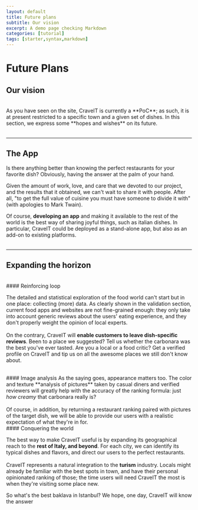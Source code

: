 ```yaml
---
layout: default
title: Future plans
subtitle: Our vision 
excerpt: A demo page checking Markdown
categories: [tutorial]
tags: [starter,syntax,markdown]
---
```


# **Future Plans**
## Our vision
<br>
As you have seen on the site, CraveIT is currently a **PoC**; as such, it is at present restricted to a specific town and a given set of dishes.
In this section, we express some **hopes and wishes** on its future.
<br>
<br>

---
## The App
Is there anything better than knowing the perfect restaurants for your favorite dish? Obviously, having the answer at the palm of your hand.

Given the amount of work, love, and care that we devoted to our project, and the results that it obtained, we can't wait to share it with people. After all, "to get the full value of cuisine you must have someone to divide it with" (with apologies to Mark Twain).

Of course, **developing an app** and making it available to the rest of the world is the best way of sharing joyful things, such as italian dishes.
In particular, CraveIT could be deployed as a stand-alone app, but also as an add-on to existing platforms.
<br>
<br>

---
## Expanding the horizon
<br>
#### Reinforcing loop

The detailed and statistical exploration of the food world can't start but in one place: collecting (more) data.
As clearly shown in the validation section, current food apps and websites are not fine-grained enough: they only take into account generic reviews about the users' eating experience, and they don't properly weight the opinion of local experts.
<br>
<br>
On the contrary, CraveIT will **enable customers to leave dish-specific reviews**. Been to a place we suggested? Tell us whether the carbonara was the best you've ever tasted. Are you a local or a food critic? Get a verified profile on CraveIT and tip us on all the awesome places we still don't know about.

<br>
#### Image analysis
As the saying goes, appearance matters too. The color and texture **analysis of pictures** taken by casual diners and verified reviewers will greatly help with the accuracy of the ranking formula: just <i>how creamy</i> that carbonara really is?
<br>
<br>
Of course, in addition, by returning a restaurant ranking paired with pictures of the target dish, we will be able to provide our users with a realistic expectation of what they're in for.

<br>
#### Conquering the world

The best way to make CraveIT useful is by expanding its geographical reach to the **rest of Italy, and beyond**. For each city, we can identify its typical dishes and flavors, and direct our users to the perfect restaurants.
<br>
<br>
CraveIT represents a natural integration to the **turism** industry. Locals might already be familiar with the best spots in town, and have their personal opinionated ranking of those; the time users will need CraveIT the most is when they're visiting some place new.

So what's the best baklava in Istanbul? We hope, one day, CraveIT will know the answer

